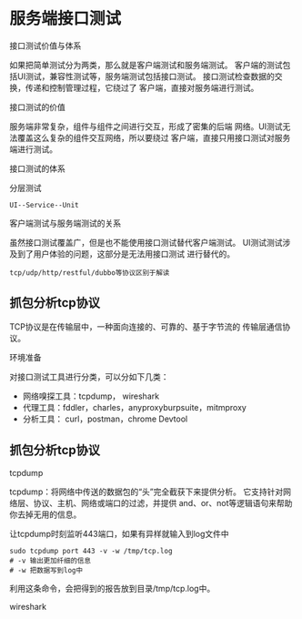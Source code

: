 # 服务端接口测试

接口测试价值与体系

如果把简单测试分为两类，那么就是客户端测试和服务端测试。
客户端的测试包括UI测试，兼容性测试等，服务端测试包括接口测试。
接口测试检查数据的交换，传递和控制管理过程，它绕过了
客户端，直接对服务端进行测试。

接口测试的价值

服务端非常复杂，组件与组件之间进行交互，形成了密集的后端
网络。UI测试无法覆盖这么复杂的组件交互网络，所以要绕过
客户端，直接只用接口测试对服务端进行测试。

接口测试的体系

分层测试

    UI--Service--Unit
    
客户端测试与服务端测试的关系

虽然接口测试覆盖广，但是也不能使用接口测试替代客户端测试。
UI测试测试涉及到了用户体验的问题，这部分是无法用接口测试
进行替代的。

    tcp/udp/http/restful/dubbo等协议区别于解读


## 抓包分析tcp协议

TCP协议是在传输层中，一种面向连接的、可靠的、基于字节流的
传输层通信协议。

环境准备

对接口测试工具进行分类，可以分如下几类：

- 网络嗅探工具：tcpdump， wireshark    
- 代理工具：fddler，charles，anyproxyburpsuite，mitmproxy   
- 分析工具： curl，postman，chrome Devtool

## 抓包分析tcp协议

tcpdump

tcpdump：将网络中传送的数据包的“头”完全截获下来提供分析。
它支持针对网络层、协议、主机、网络或端口的过滤，并提供
and、or、not等逻辑语句来帮助你去掉无用的信息。

让tcpdump时刻监听443端口，如果有异样就输入到log文件中

    sudo tcpdump port 443 -v -w /tmp/tcp.log
    # -v 输出更加纤细的信息
    # -w 把数据写到log中
        
利用这条命令，会把得到的报告放到目录/tmp/tcp.log中。

wireshark


        